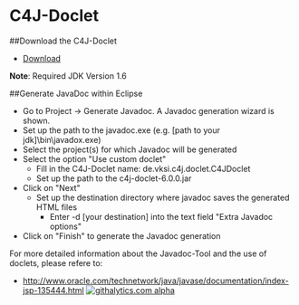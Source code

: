 C4J-Doclet
==========
##Download the C4J-Doclet
* [Download](https://github.com/C4J-Team/C4J-Doclet/raw/master/download/c4j-doclet-6.0.0.jar)

**Note**: Required JDK Version 1.6

##Generate JavaDoc within Eclipse
* Go to Project -> Generate Javadoc. A Javadoc generation wizard is shown.
* Set up the path to the javadoc.exe (e.g. [path to your jdk]\bin\javadox.exe)
* Select the project(s) for which Javadoc will be generated
* Select the option "Use custom doclet"
  * Fill in the C4J-Doclet name: de.vksi.c4j.doclet.C4JDoclet
  * Set up the path to the c4j-doclet-6.0.0.jar
* Click on "Next"
  * Set up the destination directory where javadoc saves the generated HTML files
    * Enter -d [your destination] into the text field "Extra Javadoc options"
* Click on "Finish" to generate the Javadoc generation

For more detailed information about the Javadoc-Tool and the use of doclets, please refere to:
* http://www.oracle.com/technetwork/java/javase/documentation/index-jsp-135444.html
[![githalytics.com alpha](https://cruel-carlota.pagodabox.com/a0e6c1f393dd8802d4da46835189ff46 "githalytics.com")](http://githalytics.com/C4J-Team/C4J-Doclet)
